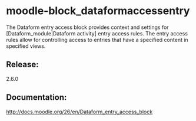 moodle-block_dataformaccessentry
================================
The Dataform entry access block provides context and settings for [Dataform_module|Dataform activity] entry access rules. The entry access rules allow for controlling access to entries that have a specified content in specified views. 

Release:
------------
2.6.0

Documentation:
--------------
http://docs.moodle.org/26/en/Dataform_entry_access_block
